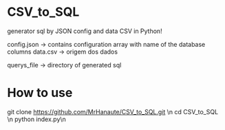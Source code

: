 # CSV_to_SQL
generator sql by JSON config and data CSV in Python!

config.json -> contains configuration array with name of the database columns
data.csv -> origem dos dados

querys_file -> directory of generated sql

# How to use
git clone https://github.com/MrHanaute/CSV_to_SQL.git \n
cd CSV_to_SQL \n
python index.py\n
